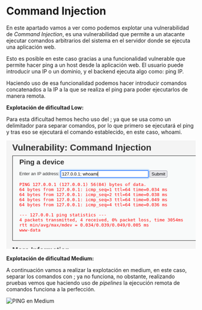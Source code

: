  # Command Injection

En este apartado vamos a ver como podemos explotar una vulnerabilidad de *Command Injection*, es una vulnerabilidad que permite a un atacante ejecutar comandos arbitrarios del sistema en el servidor donde se ejecuta una aplicación web.

Esto es posible en este caso gracias a una funcionalidad vulnerable que permite hacer ping a un host desde la aplicación web. El usuario puede introducir una IP o un dominio, y el backend ejecuta algo como: ping IP.

Haciendo uso de esa funcionalidad podemos hacer introducir comandos concatenados a la IP a la que se realiza el ping para poder ejecutarlos de manera remota.

**Explotación de dificultad Low:**

Para esta dificultad hemos hecho uso del ; ya que se usa como un delimitador para separar comandos, por lo que primero se ejecutará el ping y tras eso se ejecutará el comando establecido, en este caso, whoami.

![PING en Low](./Assets/Command%20Injection/LOW%20-%201.png)

**Explotación de dificultad Medium:**

A continuación vamos a realizar la explotación en medium, en este caso, separar los comandos con ; ya no funciona, no obstante, realizando pruebas vemos que haciendo uso de *pipelines* la ejecución remota de comandos funciona a la perfección.

![PING en Medium](./Assets/Command%20Injection/MEDIUM%20-%20.png)

